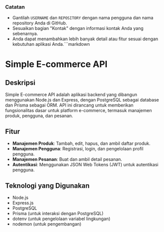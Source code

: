 
### Catatan
- Gantilah `USERNAME` dan `REPOSITORY` dengan nama pengguna dan nama repository Anda di GitHub.
- Sesuaikan bagian "Kontak" dengan informasi kontak Anda yang sebenarnya.
- Anda dapat menambahkan lebih banyak detail atau fitur sesuai dengan kebutuhan aplikasi Anda.```markdown
# Simple E-commerce API

## Deskripsi
Simple E-commerce API adalah aplikasi backend yang dibangun menggunakan Node.js dan Express, dengan PostgreSQL sebagai database dan Prisma sebagai ORM. API ini dirancang untuk memberikan fungsionalitas dasar untuk platform e-commerce, termasuk manajemen produk, pengguna, dan pesanan.

## Fitur
- **Manajemen Produk**: Tambah, edit, hapus, dan ambil daftar produk.
- **Manajemen Pengguna**: Registrasi, login, dan pengelolaan profil pengguna.
- **Manajemen Pesanan**: Buat dan ambil detail pesanan.
- **Autentikasi**: Menggunakan JSON Web Tokens (JWT) untuk autentikasi pengguna.

## Teknologi yang Digunakan
- Node.js
- Express.js
- PostgreSQL
- Prisma (untuk interaksi dengan PostgreSQL)
- dotenv (untuk pengelolaan variabel lingkungan)
- nodemon (untuk pengembangan)
